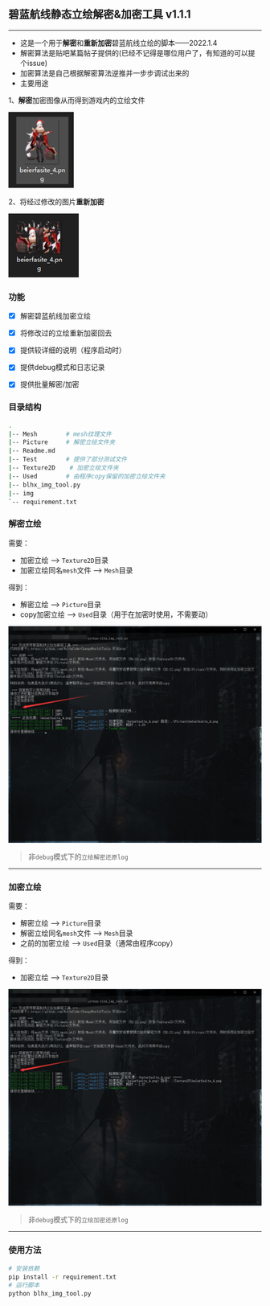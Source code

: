 ## 碧蓝航线静态立绘解密&加密工具 v1.1.1

---

+ 这是一个用于**解密**和**重新加密**碧蓝航线立绘的脚本——2022.1.4
+ 解密算法是贴吧某篇帖子提供的(已经不记得是哪位用户了，有知道的可以提个issue)
+ 加密算法是自己根据解密算法逆推并一步步调试出来的
+ 主要用途

1、**解密**加密图像从而得到游戏内的立绘文件

![](./img/0.png)

2、将经过修改的图片**重新加密**

![](./img/1.png)



### 功能

- [x] 解密碧蓝航线加密立绘
- [x] 将修改过的立绘重新加密回去
- [x] 提供较详细的说明（程序启动时）
- [x] 提供debug模式和日志记录
- [x] 提供批量解密/加密



### 目录结构

```bash
.
|-- Mesh 		# mesh纹理文件
|-- Picture 	# 解密立绘文件夹
|-- Readme.md
|-- Test		# 提供了部分测试文件
|-- Texture2D    # 加密立绘文件夹
|-- Used		# 由程序copy保留的加密立绘文件夹
|-- blhx_img_tool.py
|-- img
`-- requirement.txt
```



### 解密立绘

需要：

+ 加密立绘 --> `Texture2D`目录
+ 加密立绘同名`mesh`文件 --> `Mesh`目录

得到：

+ 解密立绘 --> `Picture`目录
+ copy加密立绘 --> `Used`目录（用于在加密时使用，不需要动）

![](./img/2.png)

> 非`debug`模式下的`立绘解密还原log`

---

### 加密立绘

需要：

+ 解密立绘 --> `Picture`目录
+ 解密立绘同名`mesh`文件 --> `Mesh`目录
+ 之前的加密立绘 --> `Used`目录（通常由程序copy）

得到：

+ 加密立绘 --> `Texture2D`目录

![](./img/3.png)

> 非`debug`模式下的`立绘加密还原log`

---

### 使用方法

```bash
# 安装依赖
pip install -r requirement.txt
# 运行脚本
python blhx_img_tool.py
```







